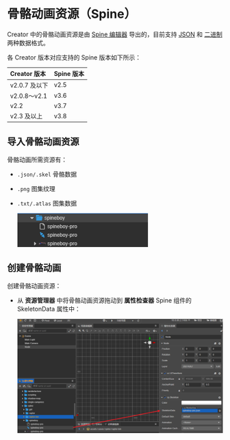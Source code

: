 # 骨骼动画资源（Spine）

Creator 中的骨骼动画资源是由 [Spine 编辑器](http://zh.esotericsoftware.com/) 导出的，目前支持 [JSON](http://zh.esotericsoftware.com/spine-export/#JSON) 和 [二进制](http://zh.esotericsoftware.com/spine-export/#%E4%BA%8C%E8%BF%9B%E5%88%B6) 两种数据格式。

各 Creator 版本对应支持的 Spine 版本如下所示：

| Creator 版本  | Spine 版本 |
| :----------  | :-------- |
| v2.0.7 及以下 | v2.5 |
| v2.0.8～v2.1 | v3.6 |
| v2.2         | v3.7 |
| v2.3 及以上   | v3.8 |

## 导入骨骼动画资源

骨骼动画所需资源有：

- `.json/.skel` 骨骼数据
- `.png` 图集纹理
- `.txt/.atlas` 图集数据

  ![spine](spine/import.png)

## 创建骨骼动画

创建骨骼动画资源：

- 从 **资源管理器** 中将骨骼动画资源拖动到 **属性检查器** Spine 组件的 SkeletonData 属性中：
  
    ![spine](spine/set_skeleton.png)
